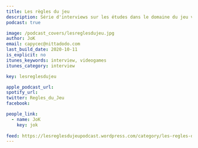 ```yaml
---
title: Les règles du jeu
description: Série d'interviews sur les études dans le domaine du jeu vidéo.  
podcast: true

image: /podcast_covers/lesreglesdujeu.jpg
author: JoK
email: capycec@nittadodo.com
last_build_date: 2020-10-11
is_explicit: no
itunes_keywords: interview, videogames
itunes_category: interview

key: lesreglesdujeu

apple_podcast_url: 
spotify_url: 
twitter: Regles_du_Jeu
facebook:

people_link: 
  - name: JoK
    key: jok
  
feed: https://lesreglesdujeupodcast.wordpress.com/category/les-regles-du-jeu/feed
---
```


<Podcast/>

<!-- #### [Retrouvez pour l'instant tous les épisodes des Règles du Jeu sur le blog Wordpress](https://lesreglesdujeupodcast.wordpress.com/) -->